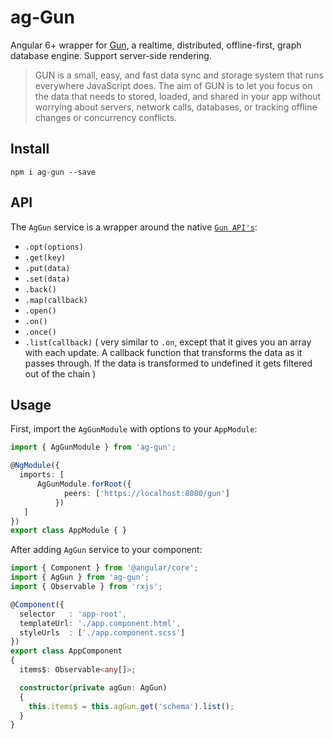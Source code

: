# ag-Gun

Angular 6+ wrapper for [Gun](https://github.com/amark/gun), a realtime, distributed, offline-first, graph database engine. Support server-side rendering.

> GUN is a small, easy, and fast data sync and storage system that runs everywhere JavaScript does. The aim of GUN is to let you focus on the data that needs to stored, loaded, and shared in your app without worrying about servers, network calls, databases, or tracking offline changes or concurrency conflicts.

## Install
```
npm i ag-gun --save
```

## API
The `AgGun` service is a wrapper around the native [`Gun API's`](https://gun.eco/docs/API):
* `.opt(options)`
* `.get(key)`
* `.put(data)`
* `.set(data)`
* `.back()`
* `.map(callback)`
* `.open()`
* `.on()`
* `.once()`
* `.list(callback)` ( very similar to `.on`, except that it gives you an array with each update. A callback function that transforms the data as it passes through. If the data is transformed to undefined it gets filtered out of the chain )

## Usage

First, import the `AgGunModule` with options to your `AppModule`:

```typescript
import { AgGunModule } from 'ag-gun';

@NgModule({
  imports: [ 
      AgGunModule.forRoot({
            peers: ['https://localhost:8080/gun']
          })
   ]
})
export class AppModule { }
```
After adding `AgGun` service to your component:
```typescript
import { Component } from '@angular/core';
import { AgGun } from 'ag-gun';
import { Observable } from 'rxjs';

@Component({
  selector   : 'app-root',
  templateUrl: './app.component.html',
  styleUrls  : ['./app.component.scss']
})
export class AppComponent
{
  items$: Observable<any[]>;

  constructor(private agGun: AgGun)
  {
    this.items$ = this.agGun.get('schema').list();
  }
}
```